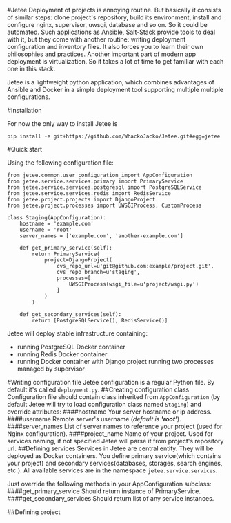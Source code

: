 #Jetee
Deployment of projects is annoying routine. But basically it consists of similar steps: clone project's repository, build its environment, install and configure nginx, supervisor, uwsgi, database and so on. So it could be automated. Such applications as Ansible, Salt-Stack provide tools to deal with it, but they come with another routine: writing deployment configuration and inventory files. It also forces you to learn their own philosophies and practices. Another important part of modern app deployment is virtualization. So it takes a lot of time to get familiar with each one in this stack. 

Jetee is a lightweight python application, which combines advantages of Ansible and Docker in a simple deployment tool supporting multiple multiple configurations.

#Installation

For now the only way to install Jetee is
	
	pip install -e git+https://github.com/WhackoJacko/Jetee.git#egg=jetee

#Quick start

Using the following configuration file:
	
	from jetee.common.user_configuration import AppConfiguration
	from jetee.service.services.primary import PrimaryService
	from jetee.service.services.postgresql import PostgreSQLService
	from jetee.service.services.redis import RedisService
	from jetee.project.projects import DjangoProject
	from jetee.project.processes import UWSGIProcess, CustomProcess

	class Staging(AppConfiguration):
    	hostname = 'example.com'
    	username = 'root'
    	server_names = ['example.com', 'another-example.com']

        def get_primary_service(self):
            return PrimaryService(
                project=DjangoProject(
                    cvs_repo_url=u'git@github.com:example/project.git',
                    cvs_repo_branch=u'staging',
                    processes=[
                        UWSGIProcess(wsgi_file=u'project/wsgi.py')
                    ]
                )
            )

        def get_secondary_services(self):
            return [PostgreSQLService(), RedisService()]

Jetee will deploy stable infrastructure containing:

* running PostgreSQL Docker container
* running Redis Docker container
* running Docker container with Django project running two processes managed by supervisor

#Writing configuration file
Jetee configuration is a regular Python file. By default it's called `deployment.py`. 
##Creating configuration class
Configuration file should contain class inherited from `AppConfiguration` (by default Jetee will try to load configuration class named `Staging`) and override attributes:
####hostname
Your server hostname or ip address.
####username
Remote server's username (*default is **'root'***).
####server_names
List of server names to reference your project (used for Nginx configuration).
####project_name
Name of your project. Used for services naming, if not specified Jetee will parse it from project's repository url. 
##Defining services
Services in Jetee are central entity. They will be deployed as Docker containers.  You define primary service(which contains your project) and secondary services(databases, storages, search engines, etc.). All available services are in the namespace `jetee.service.services`.

Just override the following methods in your AppConfiguration subclass:
####get_primary_service 
Should return instance of PrimaryService.
####get_secondary_services
Should return list of any service instances.

##Defining project